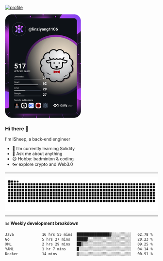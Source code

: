 [![profile](https://user-images.githubusercontent.com/54968314/208005045-e4b42f3b-833d-4242-bfcc-e764865553a2.svg)](https://www.calligrapher.ai/)

<a href="https://app.daily.dev/linziyang1106"><img src="/devcard.png" width="250" alt="ISheep's Dev Card"/></a>

### Hi there 🐏

I'm ISheep, a back-end engineer

- 🔭 I’m currently learning Solidity
- 💬 Ask me about anything
- 😄 Hobby: badminton & coding
- 👓 explore crypto and Web3.0

-------

![](https://raw.githubusercontent.com/ISheepp/ISheepp/output/github-contribution-grid-snake.svg)

-------

📊 **Weekly development breakdown**
<!--START_SECTION:waka-->

```text
Java             16 hrs 55 mins  ███████████████▓░░░░░░░░░   62.78 %
Go               5 hrs 27 mins   █████░░░░░░░░░░░░░░░░░░░░   20.23 %
XML              2 hrs 29 mins   ██▒░░░░░░░░░░░░░░░░░░░░░░   09.25 %
YAML             1 hr 7 mins     █░░░░░░░░░░░░░░░░░░░░░░░░   04.14 %
Docker           14 mins         ▒░░░░░░░░░░░░░░░░░░░░░░░░   00.91 %
```

<!--END_SECTION:waka-->
